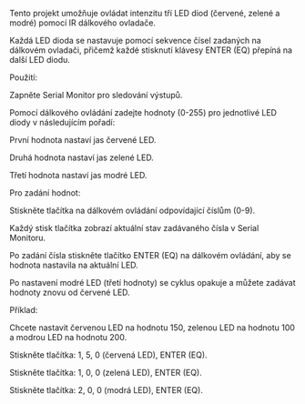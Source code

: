Tento projekt umožňuje ovládat intenzitu tří LED diod (červené, zelené a modré) pomocí IR dálkového ovladače.

Každá LED dioda se nastavuje pomocí sekvence čísel zadaných na dálkovém ovladači, přičemž každé stisknutí klávesy ENTER (EQ) přepíná na další LED diodu.

Použití:

Zapněte Serial Monitor pro sledování výstupů.

Pomocí dálkového ovládání zadejte hodnoty (0-255) pro jednotlivé LED diody v následujícím pořadí:

První hodnota nastaví jas červené LED.

Druhá hodnota nastaví jas zelené LED.

Třetí hodnota nastaví jas modré LED.

Pro zadání hodnot:

Stiskněte tlačítka na dálkovém ovládání odpovídající číslům (0-9).

Každý stisk tlačítka zobrazí aktuální stav zadávaného čísla v Serial Monitoru.

Po zadání čísla stiskněte tlačítko ENTER (EQ) na dálkovém ovládání, aby se hodnota nastavila na aktuální LED.

Po nastavení modré LED (třetí hodnoty) se cyklus opakuje a můžete zadávat hodnoty znovu od červené LED.

Příklad:

Chcete nastavit červenou LED na hodnotu 150, zelenou LED na hodnotu 100 a modrou LED na hodnotu 200.

Stiskněte tlačítka: 1, 5, 0 (červená LED), ENTER (EQ).

Stiskněte tlačítka: 1, 0, 0 (zelená LED), ENTER (EQ).

Stiskněte tlačítka: 2, 0, 0 (modrá LED), ENTER (EQ).
